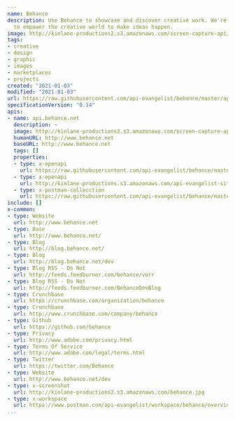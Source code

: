 ```yaml
---
name: Behance
description: Use Behance to showcase and discover creative work. We're on a mission
  to empower the creative world to make ideas happen.
image: http://kinlane-productions2.s3.amazonaws.com/screen-capture-api/1309-behance.jpg
tags:
- creative
- design
- graphic
- images
- marketplaces
- projects
created: "2021-01-03"
modified: "2021-01-03"
url: https://raw.githubusercontent.com/api-evangelist/behance/master/apis.json
specificationVersion: "0.14"
apis:
- name: api.behance.net
  description: ~
  image: http://kinlane-productions2.s3.amazonaws.com/screen-capture-api/1309-behance.jpg
  humanURL: http://www.behance.net
  baseURL: http://www.behance.net
  tags: []
  properties:
  - type: x-openapi
    url: https://raw.githubusercontent.com/api-evangelist/behance/master/api-behance-net-openapi.json
  - type: x-openapi
    url: http://kinlane-productions.s3.amazonaws.com/api-evangelist-site/company/openapis/api-behance-net.json
  - type: x-postman-collecction
    url: https://raw.githubusercontent.com/api-evangelist/behance/master/api-behance-net-postman-collection.json
include: []
x-common:
- type: Website
  url: http://www.behance.net
- type: Base
  url: http://www.behance.net/
- type: Blog
  url: http://blog.behance.net/
- type: Blog
  url: http://blog.behance.net/dev
- type: Blog RSS - Do Not
  url: http://feeds.feedburner.com/behance/vorr
- type: Blog RSS - Do Not
  url: http://feeds.feedburner.com/BehanceDevBlog
- type: Crunchbase
  url: https://crunchbase.com/organization/behance
- type: Crunchbase
  url: http://www.crunchbase.com/company/behance
- type: Github
  url: https://github.com/behance
- type: Privacy
  url: http://www.adobe.com/privacy.html
- type: Terms Of Service
  url: http://www.adobe.com/legal/terms.html
- type: Twitter
  url: https://twitter.com/Behance
- type: Website
  url: http://www.behance.net/dev
- type: x-screenshot
  url: http://kinlane-productions2.s3.amazonaws.com/behance.jpg
- type: x-workspace
  url: https://www.postman.com/api-evangelist/workspace/behance/overview
...
```


